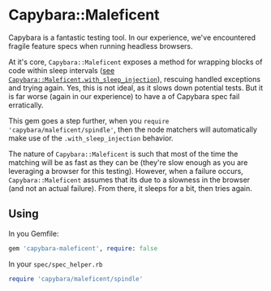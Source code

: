 # Capybara::Maleficent

Capybara is a fantastic testing tool. In our experience, we've encountered fragile feature specs when running headless browsers.

At it's core, `Capybara::Maleficent` exposes a method for wrapping blocks of code within sleep intervals ([see `Capybara::Maleficent.with_sleep_injection`][1]), rescuing handled exceptions and trying again. Yes, this is not ideal, as it slows down potential tests. But it is far worse (again in our experience) to have a of Capybara spec fail erratically.

This gem goes a step further, when you `require 'capybara/maleficent/spindle'`, then the node matchers will automatically make use of the `.with_sleep_injection` behavior.

The nature of `Capybara::Maleficent` is such that most of the time the matching will be as fast as they can be (they're slow enough as you are leveraging a browser for this testing). However, when a failure occurs, `Capybara::Maleficent` assumes that its due to a slowness in the browser (and not an actual failure). From there, it sleeps for a bit, then tries again.

## Using

In you Gemfile:

```ruby
gem 'capybara-maleficent', require: false
```

In your `spec/spec_helper.rb`

```ruby
require 'capybara/maleficent/spindle'
```

[1]:https://github.com/jeremyf/capybara-maleficent/blob/master/lib/capybara/maleficent.rb#L16
